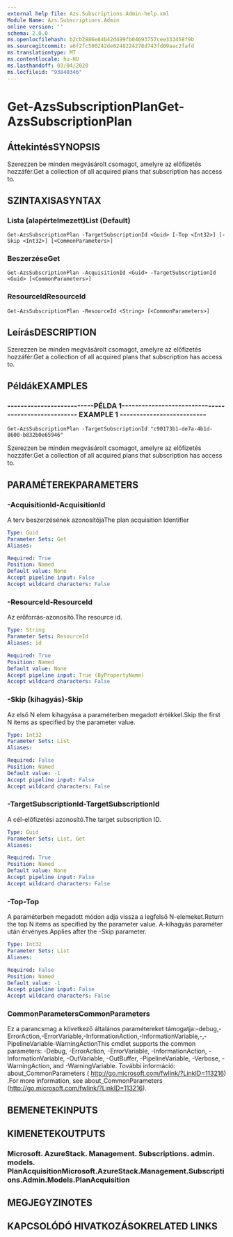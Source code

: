 ```yaml
---
external help file: Azs.Subscriptions.Admin-help.xml
Module Name: Azs.Subscriptions.Admin
online version: ''
schema: 2.0.0
ms.openlocfilehash: b2cb2886e84b42d499fb04693757cee333458f9b
ms.sourcegitcommit: a6f2fc500242de6248224278d743fd09aac2fafd
ms.translationtype: MT
ms.contentlocale: hu-HU
ms.lasthandoff: 03/04/2020
ms.locfileid: "93840346"
---
```

# <span data-ttu-id="541f4-101">Get-AzsSubscriptionPlan</span><span class="sxs-lookup"><span data-stu-id="541f4-101">Get-AzsSubscriptionPlan</span></span>

## <span data-ttu-id="541f4-102">Áttekintés</span><span class="sxs-lookup"><span data-stu-id="541f4-102">SYNOPSIS</span></span>
<span data-ttu-id="541f4-103">Szerezzen be minden megvásárolt csomagot, amelyre az előfizetés hozzáfér.</span><span class="sxs-lookup"><span data-stu-id="541f4-103">Get a collection of all acquired plans that subscription has access to.</span></span>

## <span data-ttu-id="541f4-104">SZINTAXISA</span><span class="sxs-lookup"><span data-stu-id="541f4-104">SYNTAX</span></span>

### <span data-ttu-id="541f4-105">Lista (alapértelmezett)</span><span class="sxs-lookup"><span data-stu-id="541f4-105">List (Default)</span></span>
```
Get-AzsSubscriptionPlan -TargetSubscriptionId <Guid> [-Top <Int32>] [-Skip <Int32>] [<CommonParameters>]
```

### <span data-ttu-id="541f4-106">Beszerzése</span><span class="sxs-lookup"><span data-stu-id="541f4-106">Get</span></span>
```
Get-AzsSubscriptionPlan -AcquisitionId <Guid> -TargetSubscriptionId <Guid> [<CommonParameters>]
```

### <span data-ttu-id="541f4-107">ResourceId</span><span class="sxs-lookup"><span data-stu-id="541f4-107">ResourceId</span></span>
```
Get-AzsSubscriptionPlan -ResourceId <String> [<CommonParameters>]
```

## <span data-ttu-id="541f4-108">Leírás</span><span class="sxs-lookup"><span data-stu-id="541f4-108">DESCRIPTION</span></span>
<span data-ttu-id="541f4-109">Szerezzen be minden megvásárolt csomagot, amelyre az előfizetés hozzáfér.</span><span class="sxs-lookup"><span data-stu-id="541f4-109">Get a collection of all acquired plans that subscription has access to.</span></span>

## <span data-ttu-id="541f4-110">Példák</span><span class="sxs-lookup"><span data-stu-id="541f4-110">EXAMPLES</span></span>

### <span data-ttu-id="541f4-111">--------------------------PÉLDA 1--------------------------</span><span class="sxs-lookup"><span data-stu-id="541f4-111">-------------------------- EXAMPLE 1 --------------------------</span></span>
```
Get-AzsSubscriptionPlan -TargetSubscriptionId "c90173b1-de7a-4b1d-8600-b832b0e65946"
```

<span data-ttu-id="541f4-112">Szerezzen be minden megvásárolt csomagot, amelyre az előfizetés hozzáfér.</span><span class="sxs-lookup"><span data-stu-id="541f4-112">Get a collection of all acquired plans that subscription has access to.</span></span>

## <span data-ttu-id="541f4-113">PARAMÉTEREK</span><span class="sxs-lookup"><span data-stu-id="541f4-113">PARAMETERS</span></span>

### <span data-ttu-id="541f4-114">-AcquisitionId</span><span class="sxs-lookup"><span data-stu-id="541f4-114">-AcquisitionId</span></span>
<span data-ttu-id="541f4-115">A terv beszerzésének azonosítója</span><span class="sxs-lookup"><span data-stu-id="541f4-115">The plan acquisition Identifier</span></span>

```yaml
Type: Guid
Parameter Sets: Get
Aliases: 

Required: True
Position: Named
Default value: None
Accept pipeline input: False
Accept wildcard characters: False
```

### <span data-ttu-id="541f4-116">-ResourceId</span><span class="sxs-lookup"><span data-stu-id="541f4-116">-ResourceId</span></span>
<span data-ttu-id="541f4-117">Az erőforrás-azonosító.</span><span class="sxs-lookup"><span data-stu-id="541f4-117">The resource id.</span></span>

```yaml
Type: String
Parameter Sets: ResourceId
Aliases: id

Required: True
Position: Named
Default value: None
Accept pipeline input: True (ByPropertyName)
Accept wildcard characters: False
```

### <span data-ttu-id="541f4-118">-Skip (kihagyás)</span><span class="sxs-lookup"><span data-stu-id="541f4-118">-Skip</span></span>
<span data-ttu-id="541f4-119">Az első N elem kihagyása a paraméterben megadott értékkel.</span><span class="sxs-lookup"><span data-stu-id="541f4-119">Skip the first N items as specified by the parameter value.</span></span>

```yaml
Type: Int32
Parameter Sets: List
Aliases: 

Required: False
Position: Named
Default value: -1
Accept pipeline input: False
Accept wildcard characters: False
```

### <span data-ttu-id="541f4-120">-TargetSubscriptionId</span><span class="sxs-lookup"><span data-stu-id="541f4-120">-TargetSubscriptionId</span></span>
<span data-ttu-id="541f4-121">A cél-előfizetési azonosító.</span><span class="sxs-lookup"><span data-stu-id="541f4-121">The target subscription ID.</span></span>

```yaml
Type: Guid
Parameter Sets: List, Get
Aliases: 

Required: True
Position: Named
Default value: None
Accept pipeline input: False
Accept wildcard characters: False
```

### <span data-ttu-id="541f4-122">-Top</span><span class="sxs-lookup"><span data-stu-id="541f4-122">-Top</span></span>
<span data-ttu-id="541f4-123">A paraméterben megadott módon adja vissza a legfelső N-elemeket.</span><span class="sxs-lookup"><span data-stu-id="541f4-123">Return the top N items as specified by the parameter value.</span></span>
<span data-ttu-id="541f4-124">A-kihagyás paraméter után érvényes.</span><span class="sxs-lookup"><span data-stu-id="541f4-124">Applies after the -Skip parameter.</span></span>

```yaml
Type: Int32
Parameter Sets: List
Aliases: 

Required: False
Position: Named
Default value: -1
Accept pipeline input: False
Accept wildcard characters: False
```

### <span data-ttu-id="541f4-125">CommonParameters</span><span class="sxs-lookup"><span data-stu-id="541f4-125">CommonParameters</span></span>
<span data-ttu-id="541f4-126">Ez a parancsmag a következő általános paramétereket támogatja:-debug,-ErrorAction,-ErrorVariable,-InformationAction,-InformationVariable,-,-PipelineVariable-WarningAction</span><span class="sxs-lookup"><span data-stu-id="541f4-126">This cmdlet supports the common parameters: -Debug, -ErrorAction, -ErrorVariable, -InformationAction, -InformationVariable, -OutVariable, -OutBuffer, -PipelineVariable, -Verbose, -WarningAction, and -WarningVariable.</span></span> <span data-ttu-id="541f4-127">További információ: about_CommonParameters ( http://go.microsoft.com/fwlink/?LinkID=113216) .</span><span class="sxs-lookup"><span data-stu-id="541f4-127">For more information, see about_CommonParameters (http://go.microsoft.com/fwlink/?LinkID=113216).</span></span>

## <span data-ttu-id="541f4-128">BEMENETEK</span><span class="sxs-lookup"><span data-stu-id="541f4-128">INPUTS</span></span>

## <span data-ttu-id="541f4-129">KIMENETEK</span><span class="sxs-lookup"><span data-stu-id="541f4-129">OUTPUTS</span></span>

### <span data-ttu-id="541f4-130">Microsoft. AzureStack. Management. Subscriptions. admin. models. PlanAcquisition</span><span class="sxs-lookup"><span data-stu-id="541f4-130">Microsoft.AzureStack.Management.Subscriptions.Admin.Models.PlanAcquisition</span></span>

## <span data-ttu-id="541f4-131">MEGJEGYZI</span><span class="sxs-lookup"><span data-stu-id="541f4-131">NOTES</span></span>

## <span data-ttu-id="541f4-132">KAPCSOLÓDÓ HIVATKOZÁSOK</span><span class="sxs-lookup"><span data-stu-id="541f4-132">RELATED LINKS</span></span>

